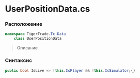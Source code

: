 
# UserPositionData.cs
### Расположение
```csharp
namespace TigerTrade.Tc.Data  
    class UserPositionData
```

> Описание

### Синтаксис
```csharp
public bool IsLive => !this.IsPlayer && !this.IsSimulator;{}
```
